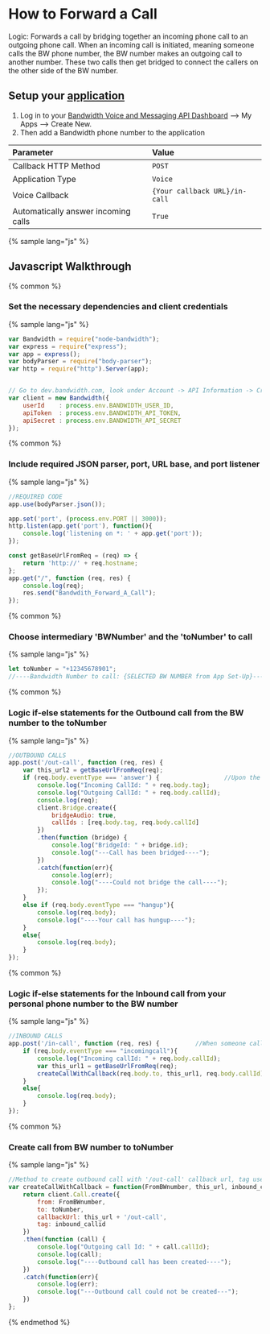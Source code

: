 # How to Forward a Call

Logic: Forwards a call by bridging together an incoming phone call to an outgoing phone call.
When an incoming call is initiated, meaning someone calls the BW phone number, 
the BW number makes an outgoing call to another number.
These two calls then get bridged to connect the callers on the other side of the BW number.

## Setup your [application](http://dev.bandwidth.com/ap-docs/methods/applications/applications.html)

1. Log in to your [Bandwidth Voice and Messaging API Dashboard](https://app.bandwidth.com) --> My Apps --> Create New.
2. Then add a Bandwidth phone number to the application

| Parameter                           | Value                 |
|:------------------------------------|:----------------------|
| Callback HTTP Method                | `POST`                |
| Application Type                    | `Voice`               |
| Voice Callback                      | `{Your callback URL}/in-call` |
| Automatically answer incoming calls | `True`                |


{% sample lang="js" %}

## Javascript Walkthrough

{% common %}
### Set the necessary dependencies and client credentials

{% sample lang="js" %}

```js
var Bandwidth = require("node-bandwidth");
var express = require("express");
var app = express();
var bodyParser = require("body-parser");
var http = require("http").Server(app);


// Go to dev.bandwidth.com, look under Account -> API Information -> Credentials OR .zsrh file
var client = new Bandwidth({
    userId    : process.env.BANDWIDTH_USER_ID,
    apiToken  : process.env.BANDWIDTH_API_TOKEN,
    apiSecret : process.env.BANDWIDTH_API_SECRET
});
```

{% common %}

### Include required JSON parser, port, URL base, and port listener

{% sample lang="js" %}

```js
//REQUIRED CODE
app.use(bodyParser.json());

app.set('port', (process.env.PORT || 3000));
http.listen(app.get('port'), function(){
    console.log('listening on *: ' + app.get('port'));
});

const getBaseUrlFromReq = (req) => {
    return 'http://' + req.hostname;
};
app.get("/", function (req, res) {
    console.log(req); 
    res.send("Bandwdith_Forward_A_Call");
});
```

{% common %}

### Choose intermediary 'BWNumber' and the 'toNumber' to call

{% sample lang="js" %}

```js
let toNumber = "+12345678901";
//----Bandwidth Number to call: {SELECTED BW NUMBER from App Set-Up}-----
```

{% common %}

### Logic if-else statements for the Outbound call from the BW number to the toNumber

{% sample lang="js" %}

```js
//OUTBOUND CALLS
app.post('/out-call', function (req, res) {         
    var this_url2 = getBaseUrlFromReq(req);
    if (req.body.eventType === 'answer') {					//Upon the to-caller answering, bridge the two calls
        console.log("Incoming CallId: " + req.body.tag);
        console.log("Outgoing CallId: " + req.body.callId);
        console.log(req);
        client.Bridge.create({
            bridgeAudio: true,
            callIds : [req.body.tag, req.body.callId]
        })
        .then(function (bridge) {
            console.log("BridgeId: " + bridge.id);
            console.log("---Call has been bridged----");
        })
        .catch(function(err){
            console.log(err);
            console.log("----Could not bridge the call----");
        });
    }
    else if (req.body.eventType === "hangup"){                  
        console.log(req.body);
        console.log("----Your call has hungup----");
    }
    else{
        console.log(req.body);
    }
});
```

{% common %}

### Logic if-else statements for the Inbound call from your personal phone number to the BW number

{% sample lang="js" %}

```js
//INBOUND CALLS
app.post('/in-call', function (req, res) {     		//When someone calls the BW number, create call to the to-caller      
    if (req.body.eventType === "incomingcall"){
        console.log("Incoming callId: " + req.body.callId);  
        var this_url1 = getBaseUrlFromReq(req);
        createCallWithCallback(req.body.to, this_url1, req.body.callId);
    }
    else{
        console.log(req.body);
    }
});
```

{% common %}

### Create call from BW number to toNumber

{% sample lang="js" %}

```js
//Method to create outbound call with '/out-call' callback url, tag used to store inbound callId
var createCallWithCallback = function(FromBWnumber, this_url, inbound_callid){ 
    return client.Call.create({
        from: FromBWnumber,
        to: toNumber,
        callbackUrl: this_url + '/out-call',
        tag: inbound_callid
    })
    .then(function (call) {
        console.log("Outgoing call Id: " + call.callId);
        console.log(call);
        console.log("----Outbound call has been created----");
    })
    .catch(function(err){
        console.log(err);
        console.log("---Outbound call could not be created---");
    })
};
```
{% endmethod %}

